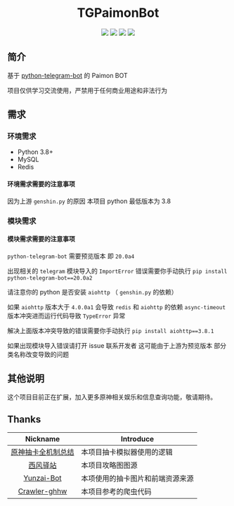 <h1 align="center">TGPaimonBot</h1>

<div align="center">
<img src="https://img.shields.io/badge/python-3.8%2B-blue">
<img src="https://img.shields.io/badge/works%20on-my%20machine-brightgreen">
<img src="https://img.shields.io/badge/status-%E5%92%95%E5%92%95%E5%92%95-blue">
<a href="https://www.codacy.com/gh/luoshuijs/TGPaimonBot/dashboard?utm_source=github.com&amp;utm_medium=referral&amp;utm_content=luoshuijs/TGPaimonBot&amp;utm_campaign=Badge_Grade"><img src="https://app.codacy.com/project/badge/Grade/810a80be4cbe4b7284ab7634941423c4"/></a>
</div>

## 简介

基于 [python-telegram-bot](https://github.com/python-telegram-bot/python-telegram-bot) 的 Paimon BOT

项目仅供学习交流使用，严禁用于任何商业用途和非法行为

## 需求

### 环境需求

- Python 3.8+
- MySQL
- Redis

#### 环境需求需要的注意事项

因为上游 `genshin.py` 的原因 本项目 python 最低版本为 3.8

### 模块需求

#### 模块需求需要的注意事项

`python-telegram-bot` 需要预览版本 即 `20.0a4`

出现相关的 `telegram` 模块导入的 `ImportError` 错误需要你手动执行 `pip install python-telegram-bot==20.0a2`

请注意你的 python 是否安装 `aiohttp` （ `genshin.py` 的依赖）

如果 `aiohttp` 版本大于 `4.0.0a1`
会导致 `redis` 和 `aiohttp` 的依赖 `async-timeout` 版本冲突进而运行代码导致 `TypeError` 异常

解决上面版本冲突导致的错误需要你手动执行 `pip install aiohttp==3.8.1`

如果出现模块导入错误请打开 issue 联系开发者 这可能由于上游为预览版本 部分类名称改变导致的问题

## 其他说明

这个项目目前正在扩展，加入更多原神相关娱乐和信息查询功能，敬请期待。

## Thanks

|                           Nickname                           | Introduce                        |
| :----------------------------------------------------------: | -------------------------------- |
| [原神抽卡全机制总结](https://www.bilibili.com/read/cv10468091) | 本项目抽卡模拟器使用的逻辑       |
|   [西风驿站](https://bbs.mihoyo.com/ys/collection/307224)    | 本项目攻略图图源                 |
|     [Yunzai-Bot](https://github.com/Le-niao/Yunzai-Bot)      | 本项使用的抽卡图片和前端资源来源 |
| [Crawler-ghhw](https://github.com/DGP-Studio/Crawler-ghhw) | 本项目参考的爬虫代码 |